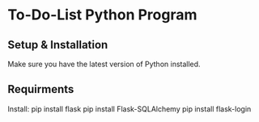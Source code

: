 # To-Do-List Python Program





## Setup & Installation 

Make sure you have the latest version of Python installed.


## Requirments
Install:
pip install flask
pip install Flask-SQLAlchemy
pip install flask-login
